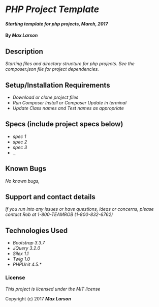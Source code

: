# _PHP Project Template_

#### _Starting template for php projects, March, 2017_

#### By _**Max Larson**_

## Description

_Starting files and directory structure for php projects. See the composer.json file for project dependencies._

## Setup/Installation Requirements

* _Download or clone project files_
* _Run Composer Install or Composer Update in terminal_
* _Update Class names and Test names as appropriate_

## Specs (include project specs below)
* _spec 1_
* _spec 2_
* _spec 3_
* _..._

## Known Bugs

_No known bugs,_

## Support and contact details

_If you run into any issues or have questions, ideas or concerns, please contact Rob at 1-800-TEAMROB (1-800-832-6762)_

## Technologies Used
* _Bootstrap 3.3.7_
* _JQuery 3.2.0_
* _Silex 1.1_
* _Twig 1.0_
* _PHPUnit 4.5.*_

### License

*This project is licensed under the MIT license*

Copyright (c) 2017 **_Max Larson_**
